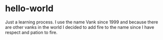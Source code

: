 # hello-world
Just a learning process.
I use the name Vank since 1999 and because there are other vanks in the world I decided to add fire to the name since I have respect and pation to fire.
